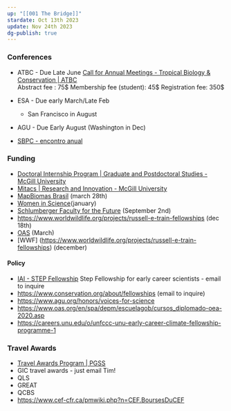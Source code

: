 ```yaml
---
up: "[[001 The Bridge]]"
stardate: Oct 13th 2023
update: Nov 24th 2023
dg-publish: true
---
```


### Conferences
- ATBC - Due Late June
	[Call for Annual Meetings - Tropical Biology & Conservation | ATBC](https://tropicalbiology.org/call-for-annual-meetings/)  
	Abstract fee : 75$
	Membership fee (student): 45$
	Registration fee: 350$
	
- ESA - Due early March/Late Feb
	- San Francisco in August
- AGU - Due Early August (Washington in Dec)
- [SBPC - encontro anual](https://www.liberalamazon.com/education/news/latin-americas-largest-scientific-event-to-discuss-amazon-reality-at-ufpa-in-belem)

### Funding
- [Doctoral Internship Program | Graduate and Postdoctoral Studies - McGill University](https://www.mcgill.ca/gps/funding/internship-funding-opportunities/dip)
- [Mitacs | Research and Innovation - McGill University](https://www.mcgill.ca/research/research/funding/federal/mitacs)
- [MapBiomas Brasil](https://brasil.mapbiomas.org/premio-mapbiomas/) (march 28th)
- [Women in Science](https://www.gwis.org/page/fellowship_program)(january)
- [Schlumberger Faculty for the Future](https://www.facultyforthefuture.net/new-and-renewal-grant-application-process/) (September 2nd)
- https://www.worldwildlife.org/projects/russell-e-train-fellowships (dec 18th)
- [OAS](https://www.gov.br/mre/pt-br/assuntos/cultura-e-educacao/temas-educacionais/programas-de-estudo-para-brasileiros/organizacao-dos-estados-americanos-oea) (March)
- [WWF] (https://www.worldwildlife.org/projects/russell-e-train-fellowships) (december)


#### Policy
- [IAI - STEP Fellowship](https://www.iai.int/en/step) Step Fellowship for early career scientists - email to inquire
- https://www.conservation.org/about/fellowships (email to inquire)
- https://www.agu.org/honors/voices-for-science
- https://www.oas.org/en/spa/depm/escuelagob/cursos_diplomado-oea-2020.asp
- https://careers.unu.edu/o/unfccc-unu-early-career-climate-fellowship-programme-1
### Travel Awards
- [Travel Awards Program | PGSS](https://pgss.mcgill.ca/en/pgss-travel-grants?utm_medium=email&utm_campaign=Nov-Newswire&utm_source=Envoke-Nov-2023-Regular-%2B-Law-%2B-Med&utm_term=PGSS-Newsletter---Increases-to-funding-for-Travel-Awards)
- GIC travel awards - just email Tim!
- QLS
- GREAT
- QCBS
- https://www.cef-cfr.ca/pmwiki.php?n=CEF.BoursesDuCEF

